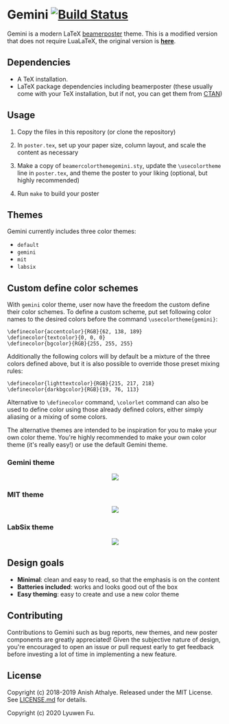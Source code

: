 # Gemini [![Build Status](https://travis-ci.com/lyuwen/gemini.svg?branch=master)](https://travis-ci.com/lyuwen/gemini)

Gemini is a modern LaTeX [beamerposter] theme.
This is a modified version that does not require LuaLaTeX,
  the original version is [**here**](https://github.com/anishathalye/gemini).


## Dependencies

* A TeX installation.
* LaTeX package dependencies including beamerposter (these usually come with
  your TeX installation, but if not, you can get them from [CTAN])

## Usage

1. Copy the files in this repository (or clone the repository)

1. In `poster.tex`, set up your paper size, column layout, and scale the
   content as necessary

1. Make a copy of `beamercolorthemegemini.sty`, update the `\usecolortheme`
   line in `poster.tex`, and theme the poster to your liking (optional, but
   highly recommended)

1. Run `make` to build your poster

## Themes

Gemini currently includes three color themes:

* `default`
* `gemini`
* `mit`
* `labsix`

## Custom define color schemes

With `gemini` color theme, user now have the freedom the custom define their color schemes.
To define a custom scheme, put set following color names to the desired colors before the command
`\usecolortheme{gemini}`:

```
\definecolor{accentcolor}{RGB}{62, 138, 189}
\definecolor{textcolor}{0, 0, 0}
\definecolor{bgcolor}{RGB}{255, 255, 255}
```

Additionally the following colors will by default be a mixture of the three colors defined above,
but it is also possible to override those preset mixing rules:

```
\definecolor{lighttextcolor}{RGB}{215, 217, 218}
\definecolor{darkbgcolor}{RGB}{19, 76, 113}
```

Alternative to `\definecolor` command, `\colorlet` command can also be used to define color using
those already defined colors, either simply aliasing or a mixing of some colors.

The alternative themes are intended to be inspiration for you to make your own
color theme. You're highly recommended to make your own color theme (it's
really easy!) or use the default Gemini theme.

### Gemini theme

<p align="center">
<a href="https://raw.githubusercontent.com/lyuwen/gemini/assets/poster-gemini.pdf">
<img src="https://raw.githubusercontent.com/lyuwen/gemini/assets/poster-gemini-small.png">
</a>
</p>

### MIT theme

<p align="center">
<a href="https://raw.githubusercontent.com/lyuwen/gemini/assets/poster-mit.pdf">
<img src="https://raw.githubusercontent.com/lyuwen/gemini/assets/poster-mit-small.png">
</a>
</p>

### LabSix theme

<p align="center">
<a href="https://raw.githubusercontent.com/lyuwen/gemini/assets/poster-labsix.pdf">
<img src="https://raw.githubusercontent.com/lyuwen/gemini/assets/poster-labsix-small.png">
</a>
</p>

## Design goals

* **Minimal**: clean and easy to read, so that the emphasis is on the content
* **Batteries included**: works and looks good out of the box
* **Easy theming**: easy to create and use a new color theme

## Contributing

Contributions to Gemini such as bug reports, new themes, and new poster
components are greatly appreciated! Given the subjective nature of design,
you're encouraged to open an issue or pull request early to get feedback before
investing a lot of time in implementing a new feature.

## License

Copyright (c) 2018-2019 Anish Athalye. Released under the MIT License. See
[LICENSE.md][license] for details.

Copyright (c) 2020 Lyuwen Fu.

[beamerposter]: https://github.com/deselaers/latex-beamerposter
[CTAN]: https://ctan.org/
[license]: LICENSE.md
